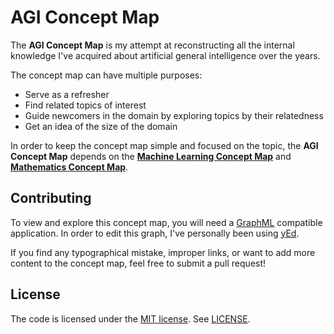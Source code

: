 # AGI Concept Map

The **AGI Concept Map** is my attempt at reconstructing all the internal knowledge I've acquired about artificial general intelligence over the years.

The concept map can have multiple purposes:
* Serve as a refresher
* Find related topics of interest
* Guide newcomers in the domain by exploring topics by their relatedness
* Get an idea of the size of the domain

In order to keep the concept map simple and focused on the topic, the **AGI Concept Map** depends on the [**Machine Learning Concept Map**](https://github.com/tomzx/machine-learning-concept-map) and [**Mathematics Concept Map**](https://github.com/tomzx/mathematics-concept-map).

## Contributing

To view and explore this concept map, you will need a [GraphML](https://en.wikipedia.org/wiki/GraphML) compatible application. In order to edit this graph, I've personally been using [yEd](https://www.yworks.com/products/yed).

If you find any typographical mistake, improper links, or want to add more content to the concept map, feel free to submit a pull request!

## License

The code is licensed under the [MIT license](http://choosealicense.com/licenses/mit/). See [LICENSE](LICENSE).